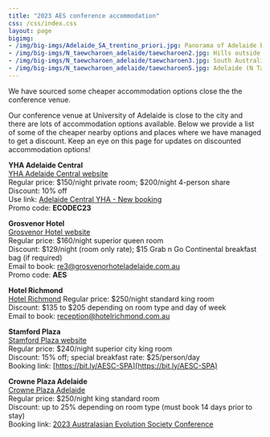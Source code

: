 ```yaml
---
title: "2023 AES conference accommodation"
css: /css/index.css
layout: page
bigimg:
- /img/big-imgs/Adelaide_SA_trentino_priori.jpg: Panorama of Adelaide by Trentino Priori (Wikimedia Commons, 2014)
- /img/big-imgs/N_taewcharoen_adelaide/taewcharoen2.jpg: Hills outside of Adelaide (N Taewcharoen, 2023)
- /img/big-imgs/N_taewcharoen_adelaide/taewcharoen3.jpg: South Australian Museum (N Taewcharoen, 2023)
- /img/big-imgs/N_taewcharoen_adelaide/taewcharoen5.jpg: Adelaide (N Taewcharoen, 2023)
---
```


We have sourced some cheaper accommodation options close the the conference venue.   

Our conference venue at University of Adelaide is close to the city and there are lots of accommodation options available. Below we provide a list of some of the cheaper nearby options and places where we have managed to get a discount. Keep an eye on this page for updates on discounted accommodation options!

**YHA Adelaide Central**  
[YHA Adelaide Central website](https://www.yha.com.au/hostels/sa/adelaide/adelaide-backpackers-hostel/)  
Regular price: $150/night private room; $200/night 4-person share  
Discount: 10% off   
Use link: [Adelaide Central YHA - New booking](https://app.mews.com/distributor/cb051d41-9f52-4f7b-9abe-ad96008a42e9?mewsVoucherCode=ECODEC23)  
Promo code: **ECODEC23**


**Grosvenor Hotel**  
[Grosvenor Hotel website](https://www.grosvenorhoteladelaide.com.au)  
Regular price: $160/night superior queen room  
Discount: $129/night (room only rate); $15 Grab n Go Continental breakfast bag (if required)  
Email to book: re3@grosvenorhoteladelaide.com.au  
Promo code: **AES**  


**Hotel Richmond**  
[Hotel Richmond](https://www.hotelrichmond.com.au)
Regular price: $250/night standard king room  
Discount: $135 to $205 depending on room type and day of week  
Email to book: [reception@hotelrichmond.com.au](mailto:reception@hotelrichmond.com.au)  


**Stamford Plaza**  
[Stamford Plaza website](https://www.stamford.com.au/hotels/stamford-plaza-adelaide-hotel/)  
Regular price: $240/night superior city king room  
Discount: 15% off; special breakfast rate: $25/person/day  
Booking link: [https://bit.ly/AESC-SPA](https://bit.ly/AESC-SPA)  


**Crowne Plaza Adelaide**  
[Crowne Plaza Adelaide](https://adelaide.crowneplaza.com)  
Regular price: $250/night king standard room  
Discount: up to 25% depending on room type (must book 14 days prior to stay)  
Booking link: [2023 Australasian Evolution Society Conference](https://www.ihg.com/crowneplaza/hotels/gb/en/adelaide/adlad/hoteldetail?fromRedirect=true&qSrt=sBR&qSlH=ADLAD&qCiD=11&qCiMy=112023&qCoD=17&qCoMy=112023&qAAR=IDAP0&qRtP=IDAP0&setPMCookies=true&qSHBrC=CP&qDest=27%20Frome%20Street%2C%20Adelaide%2C%20SA%2C%20AU&srb_u=1)  


